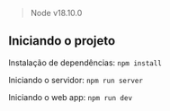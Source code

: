 > Node v18.10.0

## Iniciando o projeto

Instalação de dependências: `npm install`

Iniciando o servidor: `npm run server`

Iniciando o web app: `npm run dev`
